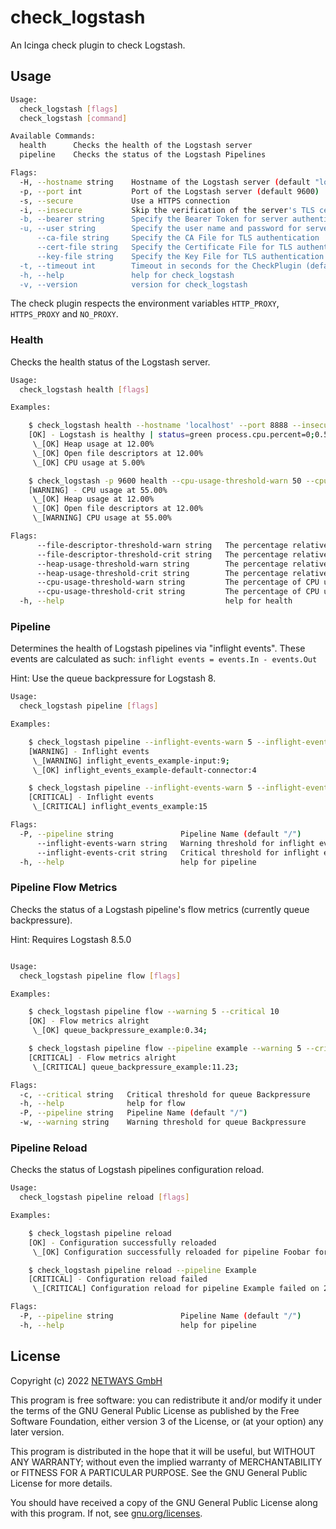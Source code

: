 # check_logstash

An Icinga check plugin to check Logstash.

## Usage

```bash
Usage:
  check_logstash [flags]
  check_logstash [command]

Available Commands:
  health      Checks the health of the Logstash server
  pipeline    Checks the status of the Logstash Pipelines

Flags:
  -H, --hostname string    Hostname of the Logstash server (default "localhost")
  -p, --port int           Port of the Logstash server (default 9600)
  -s, --secure             Use a HTTPS connection
  -i, --insecure           Skip the verification of the server's TLS certificate
  -b, --bearer string      Specify the Bearer Token for server authentication
  -u, --user string        Specify the user name and password for server authentication <user:password>
      --ca-file string     Specify the CA File for TLS authentication
      --cert-file string   Specify the Certificate File for TLS authentication
      --key-file string    Specify the Key File for TLS authentication
  -t, --timeout int        Timeout in seconds for the CheckPlugin (default 30)
  -h, --help               help for check_logstash
  -v, --version            version for check_logstash
```

The check plugin respects the environment variables `HTTP_PROXY`, `HTTPS_PROXY` and `NO_PROXY`.

### Health

Checks the health status of the Logstash server.

```bash
Usage:
  check_logstash health [flags]

Examples:

	$ check_logstash health --hostname 'localhost' --port 8888 --insecure
	[OK] - Logstash is healthy | status=green process.cpu.percent=0;0.5;3;0;100
	 \_[OK] Heap usage at 12.00%
	 \_[OK] Open file descriptors at 12.00%
	 \_[OK] CPU usage at 5.00%

	$ check_logstash -p 9600 health --cpu-usage-threshold-warn 50 --cpu-usage-threshold-crit 75
	[WARNING] - CPU usage at 55.00%
	 \_[OK] Heap usage at 12.00%
	 \_[OK] Open file descriptors at 12.00%
	 \_[WARNING] CPU usage at 55.00%

Flags:
      --file-descriptor-threshold-warn string   The percentage relative to the process file descriptor limit on which to be a warning result (default "100")
      --file-descriptor-threshold-crit string   The percentage relative to the process file descriptor limit on which to be a critical result (default "100")
      --heap-usage-threshold-warn string        The percentage relative to the heap size limit on which to be a warning result (default "70")
      --heap-usage-threshold-crit string        The percentage relative to the heap size limit on which to be a critical result (default "80")
      --cpu-usage-threshold-warn string         The percentage of CPU usage on which to be a warning result (default "100")
      --cpu-usage-threshold-crit string         The percentage of CPU usage on which to be a critical result (default "100")
  -h, --help                                    help for health
```

### Pipeline

Determines the health of Logstash pipelines via "inflight events". These events are calculated as such: `inflight events = events.In - events.Out`

Hint: Use the queue backpressure for Logstash 8.

```bash
Usage:
  check_logstash pipeline [flags]

Examples:

	$ check_logstash pipeline --inflight-events-warn 5 --inflight-events-crit 10
	[WARNING] - Inflight events
	 \_[WARNING] inflight_events_example-input:9;
	 \_[OK] inflight_events_example-default-connector:4

	$ check_logstash pipeline --inflight-events-warn 5 --inflight-events-crit 10 --pipeline example
	[CRITICAL] - Inflight events
	 \_[CRITICAL] inflight_events_example:15

Flags:
  -P, --pipeline string               Pipeline Name (default "/")
      --inflight-events-warn string   Warning threshold for inflight events to be a warning result. Use min:max for a range.
      --inflight-events-crit string   Critical threshold for inflight events to be a critical result. Use min:max for a range.
  -h, --help                          help for pipeline
```

### Pipeline Flow Metrics

Checks the status of a Logstash pipeline's flow metrics (currently queue backpressure).

Hint: Requires Logstash 8.5.0

```bash

Usage:
  check_logstash pipeline flow [flags]

Examples:

	$ check_logstash pipeline flow --warning 5 --critical 10
	[OK] - Flow metrics alright
	 \_[OK] queue_backpressure_example:0.34;

	$ check_logstash pipeline flow --pipeline example --warning 5 --critical 10
	[CRITICAL] - Flow metrics alright
	 \_[CRITICAL] queue_backpressure_example:11.23;

Flags:
  -c, --critical string   Critical threshold for queue Backpressure
  -h, --help              help for flow
  -P, --pipeline string   Pipeline Name (default "/")
  -w, --warning string    Warning threshold for queue Backpressure
```

### Pipeline Reload

Checks the status of Logstash pipelines configuration reload.

```bash
Usage:
  check_logstash pipeline reload [flags]

Examples:

	$ check_logstash pipeline reload
	[OK] - Configuration successfully reloaded
	 \_[OK] Configuration successfully reloaded for pipeline Foobar for on 2021-01-01T02:07:14Z

	$ check_logstash pipeline reload --pipeline Example
	[CRITICAL] - Configuration reload failed
	 \_[CRITICAL] Configuration reload for pipeline Example failed on 2021-01-01T02:07:14Z

Flags:
  -P, --pipeline string               Pipeline Name (default "/")
  -h, --help                          help for pipeline
```

## License

Copyright (c) 2022 [NETWAYS GmbH](mailto:info@netways.de)

This program is free software: you can redistribute it and/or modify it under the terms of the GNU General Public
License as published by the Free Software Foundation, either version 3 of the License, or
(at your option) any later version.

This program is distributed in the hope that it will be useful, but WITHOUT ANY WARRANTY; without even the implied
warranty of MERCHANTABILITY or FITNESS FOR A PARTICULAR PURPOSE. See the GNU General Public License for more details.

You should have received a copy of the GNU General Public License along with this program. If not,
see [gnu.org/licenses](https://www.gnu.org/licenses/).
